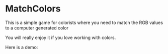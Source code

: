 # MatchColors
This is a simple game for colorists where you need to match the RGB values to a computer generated color

You will really enjoy it if you love working with colors.

Here is a demo: 
